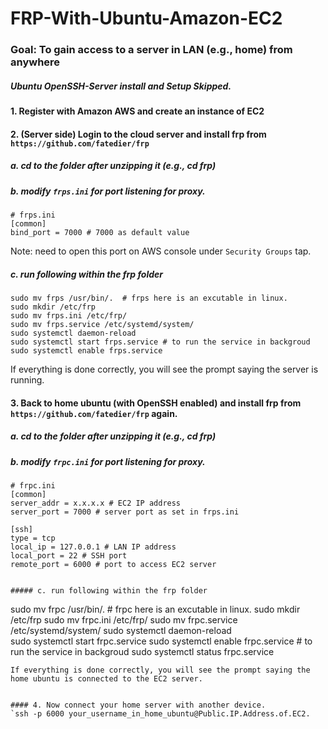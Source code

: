 # FRP-With-Ubuntu-Amazon-EC2


### Goal: To gain access to a server in LAN (e.g., home) from anywhere

##### Ubuntu OpenSSH-Server install and Setup Skipped.

#### 1. Register with Amazon AWS and create an instance of EC2
#### 2. (Server side) Login to the cloud server and install frp from `https://github.com/fatedier/frp`

##### a. cd to the folder after unzipping it (e.g., cd frp)
##### b. modify `frps.ini` for port listening for proxy. 
```
# frps.ini
[common]
bind_port = 7000 # 7000 as default value
```
Note: need to open this port on AWS console under `Security Groups` tap. 

##### c. run following within the frp folder
```
sudo mv frps /usr/bin/.  # frps here is an excutable in linux.
sudo mkdir /etc/frp
sudo mv frps.ini /etc/frp/
sudo mv frps.service /etc/systemd/system/
sudo systemctl daemon-reload   
sudo systemctl start frps.service # to run the service in backgroud
sudo systemctl enable frps.service 
```
If everything is done correctly, you will see the prompt saying the server is running.

#### 3. Back to home ubuntu (with OpenSSH enabled) and install frp from `https://github.com/fatedier/frp` again.

##### a. cd to the folder after unzipping it (e.g., cd frp)
##### b. modify `frpc.ini` for port listening for proxy. 
```
# frpc.ini
[common]
server_addr = x.x.x.x # EC2 IP address
server_port = 7000 # server port as set in frps.ini

[ssh] 
type = tcp
local_ip = 127.0.0.1 # LAN IP address
local_port = 22 # SSH port
remote_port = 6000 # port to access EC2 server


##### c. run following within the frp folder
```
sudo mv frpc /usr/bin/.  # frpc here is an excutable in linux.
sudo mkdir /etc/frp
sudo mv frpc.ini /etc/frp/
sudo mv frpc.service /etc/systemd/system/
sudo systemctl daemon-reload   
sudo systemctl start frpc.service 
sudo systemctl enable frpc.service # to run the service in backgroud
sudo systemctl status frpc.service 
```
If everything is done correctly, you will see the prompt saying the home ubuntu is connected to the EC2 server.


#### 4. Now connect your home server with another device.
`ssh -p 6000 your_username_in_home_ubuntu@Public.IP.Address.of.EC2.


